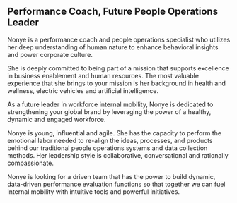 ## Performance Coach, Future People Operations Leader

Nonye is a performance coach and people operations specialist who utilizes her deep understanding of human nature to enhance behavioral insights and power corporate culture.

She is deeply committed to being part of a mission that supports excellence in business enablement and human resources. The most valuable experience that she brings to your mission is her background in health and wellness, electric vehicles and artificial intelligence.

As a future leader in workforce internal mobility, Nonye is dedicated to strengthening your global brand by leveraging the power of a healthy, dynamic and engaged workforce.

Nonye is young, influential and agile. She has the capacity to perform the emotional labor needed to re-align the ideas, processes, and products behind our traditional people operations systems and data collection methods. Her leadership style is collaborative, conversational and rationally compassionate.

Nonye is looking for a driven team that has the power to build dynamic, data-driven performance evaluation functions so that together we can fuel internal mobility with intuitive tools and powerful initiatives.